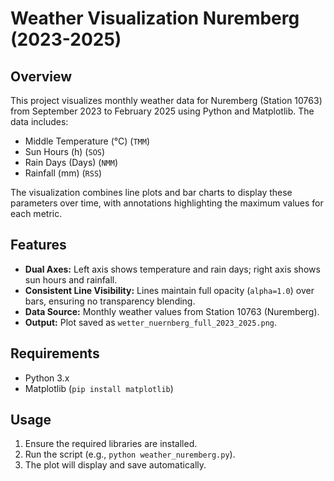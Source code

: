 # Weather Visualization Nuremberg (2023-2025)

## Overview
This project visualizes monthly weather data for Nuremberg (Station 10763) from September 2023 to February 2025 using Python and Matplotlib. The data includes:
- Middle Temperature (°C) (`TMM`)
- Sun Hours (h) (`SOS`)
- Rain Days (Days) (`NMM`)
- Rainfall (mm) (`RSS`)

The visualization combines line plots and bar charts to display these parameters over time, with annotations highlighting the maximum values for each metric.

## Features
- **Dual Axes:** Left axis shows temperature and rain days; right axis shows sun hours and rainfall.
- **Consistent Line Visibility:** Lines maintain full opacity (`alpha=1.0`) over bars, ensuring no transparency blending.
- **Data Source:** Monthly weather values from Station 10763 (Nuremberg).
- **Output:** Plot saved as `wetter_nuernberg_full_2023_2025.png`.

## Requirements
- Python 3.x
- Matplotlib (`pip install matplotlib`)

## Usage
1. Ensure the required libraries are installed.
2. Run the script (e.g., `python weather_nuremberg.py`).
3. The plot will display and save automatically.
